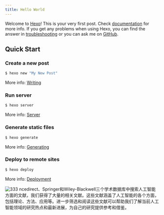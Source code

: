 ```yaml
---
title: Hello World
---
```

Welcome to [Hexo](https://hexo.io/)! This is your very first post. Check [documentation](https://hexo.io/docs/) for more info. If you get any problems when using Hexo, you can find the answer in [troubleshooting](https://hexo.io/docs/troubleshooting.html) or you can ask me on [GitHub](https://github.com/hexojs/hexo/issues).

## Quick Start

### Create a new post

``` bash
$ hexo new "My New Post"
```

More info: [Writing](https://hexo.io/docs/writing.html)

### Run server

``` bash
$ hexo server
```

More info: [Server](https://hexo.io/docs/server.html)

### Generate static files

``` bash
$ hexo generate
```

More info: [Generating](https://hexo.io/docs/generating.html)

### Deploy to remote sites

``` bash
$ hexo deploy
```

More info: [Deployment](https://hexo.io/docs/one-command-deployment.html)

![333](../images/hello-world-1701416318922.png)
ncedirect、Springer和Wiley-Blackwell三个学术数据库中搜索人工智能方面的文献，我们获得了大量的相关文献。这些文献涵盖了人工智能的各个方面，包括理论、方法、应用等。进一步筛选和阅读这些文献可以帮助我们了解当前人工智能领域的研究热点和最新进展，为自己的研究提供参考和借鉴。